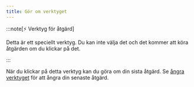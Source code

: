 ```yaml
---
title: Gör om verktyget
---
```


:::note[⚡ Verktyg för åtgärd]

Detta är ett speciellt verktyg.
Du kan inte välja det och det kommer att köra åtgärden om du klickar på det.

:::

När du klickar på detta verktyg kan du göra om din sista åtgärd.
Se [ångra verktyget](../undo) för att ångra din senaste åtgärd.
